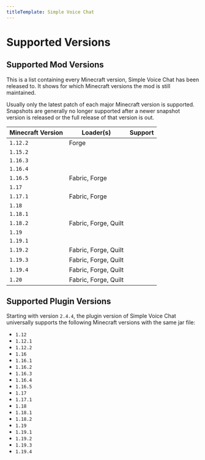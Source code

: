 ```yaml
---
titleTemplate: Simple Voice Chat
---
```


# Supported Versions

## Supported Mod Versions

This is a list containing every Minecraft version, Simple Voice Chat has been released to.
It shows for which Minecraft versions the mod is still maintained.

Usually only the latest patch of each major Minecraft version is supported.
Snapshots are generally no longer supported after a newer snapshot version is released or the full release of that version is out.

| Minecraft Version | Loader(s)            | Support                                              |
| ----------------- | -------------------- | ---------------------------------------------------- |
| `1.12.2`          | Forge                | <Badge type="tip" text="Under active development" /> |
| `1.15.2`          |                      | <Badge type="danger" text="No support" />            |
| `1.16.3`          |                      | <Badge type="danger" text="No support" />            |
| `1.16.4`          |                      | <Badge type="danger" text="No support" />            |
| `1.16.5`          | Fabric, Forge        | <Badge type="tip" text="Under active development" /> |
| `1.17`            |                      | <Badge type="danger" text="No support" />            |
| `1.17.1`          | Fabric, Forge        | <Badge type="tip" text="Under active development" /> |
| `1.18`            |                      | <Badge type="danger" text="No support" />            |
| `1.18.1`          |                      | <Badge type="danger" text="No support" />            |
| `1.18.2`          | Fabric, Forge, Quilt | <Badge type="tip" text="Under active development" /> |
| `1.19`            |                      | <Badge type="danger" text="No support" />            |
| `1.19.1`          |                      | <Badge type="danger" text="No support" />            |
| `1.19.2`          | Fabric, Forge, Quilt | <Badge type="tip" text="Under active development" /> |
| `1.19.3`          | Fabric, Forge, Quilt | <Badge type="tip" text="Under active development" /> |
| `1.19.4`          | Fabric, Forge, Quilt | <Badge type="tip" text="Under active development" /> |
| `1.20`            | Fabric, Forge, Quilt | <Badge type="tip" text="Under active development" /> |

## Supported Plugin Versions

Starting with version `2.4.4`, the plugin version of Simple Voice Chat universally supports the following Minecraft versions with the same jar file:

- `1.12`
- `1.12.1`
- `1.12.2`
- `1.16`
- `1.16.1`
- `1.16.2`
- `1.16.3`
- `1.16.4`
- `1.16.5`
- `1.17`
- `1.17.1`
- `1.18`
- `1.18.1`
- `1.18.2`
- `1.19`
- `1.19.1`
- `1.19.2`
- `1.19.3`
- `1.19.4`
